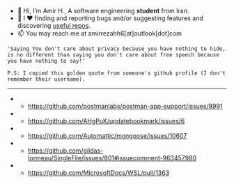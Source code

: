 - 👋 Hi, I’m Amir H., A software engineering **student** from Iran.
- 💞️ I ♥ finding and reporting bugs and/or suggesting features and discovering [useful repos](https://github.com/amirrh6?tab=stars).
- 📫 You may reach me at amirrezahh6[at]outlook[dot]com

```
'Saying You don't care about privacy because you have nothing to hide,
is no different than saying you don't care about free speech because you have nothing to say!'

P.S: I copied this golden quote from someone's github profile (I don't remember their username).
```

---

- * https://github.com/postmanlabs/postman-app-support/issues/8991
- * https://github.com/AHgPuK/updatebookmark/issues/6
- * https://github.com/Automattic/mongoose/issues/10607
- * https://github.com/gildas-lormeau/SingleFile/issues/801#issuecomment-963457980
- * https://github.com/MicrosoftDocs/WSL/pull/1363
